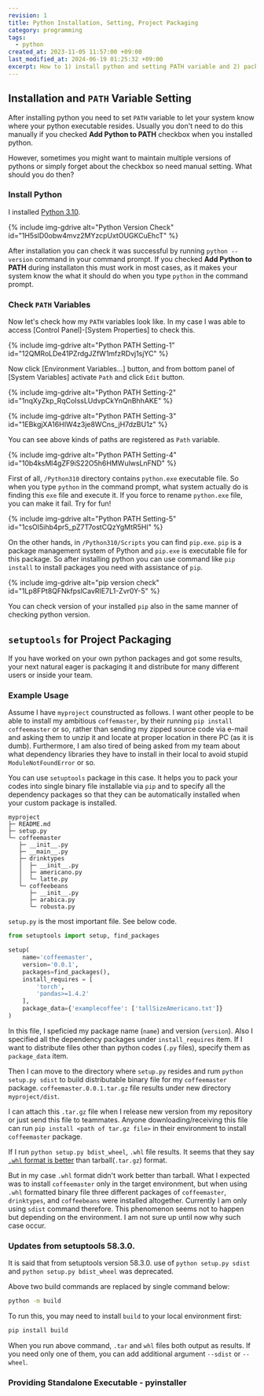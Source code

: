 ```yaml
---
revision: 1
title: Python Installation, Setting, Project Packaging
category: programming
tags:
  - python
created_at: 2023-11-05 11:57:00 +09:00
last_modified_at: 2024-06-19 01:25:32 +09:00
excerpt: How to 1) install python and setting PATH variable and 2) package custom python project using setuptools package for distribution.
---
```


## Installation and  `PATH` Variable Setting

After installing python you need to set `PATH` variable to let your system know where your python executable resides.  Usually you don't need to do this manually if you checked **Add Python to PATH** checkbox when you installed python.

However, sometimes you might want to maintain multiple versions of pythons or simply forget about the checkbox so need manual setting.  What should you do then?

### Install Python

I installed [Python 3.10](https://www.python.org/downloads/release/python-3100/).

{% include img-gdrive alt="Python Version Check" id="1H5slD0obw4mvz2MYzcpUxtOUGKCuEhcT" %}

After installation you can check it was successful by running `python --version` command in your command prompt.  If you checked **Add Python to PATH** during installaton this must work in most cases, as it makes your system know the what it should do when you type `python` in the command prompt.

### Check `PATH` Variables

Now let's check how my `PATH` variables look like.  In my case I was able to access [Control Panel]-[System Properties] to check this.

{% include img-gdrive alt="Python PATH Setting-1" id="12QMRoLDe41PZrdgJZfW1mfzRDvj1sjYC" %}

Now click [Environment Variables...] button, and from bottom panel of [System Variables] activate `Path` and click `Edit` button.

{% include img-gdrive alt="Python PATH Setting-2" id="1nqXyZkp_RqCoIssLUdvpCkYnQnBhhAKE" %}

{% include img-gdrive alt="Python PATH Setting-3" id="1EBkgjXA16HIW4z3je8WCns_jH7dzBU1z" %}

You can see above kinds of paths are registered as `Path` variable.

{% include img-gdrive alt="Python PATH Setting-4" id="10b4ksMl4gZF9iS22O5h6HMWulwsLnFND" %}

First of all, `/Python310` directory contains `python.exe` executable file.  So when you type `python` in the command prompt, what system actually do is finding this `exe` file and execute it.  If you force to rename `python.exe` file, you can make it fail.  Try for fun!

{% include img-gdrive alt="Python PATH Setting-5" id="1csOI5ihb4pr5_pZ7T7ostCQzYgMtR5Hl" %}

On the other hands, in `/Python310/Scripts` you can find `pip.exe`.  `pip` is a package management system of Python and `pip.exe` is executable file for this package.  So after installing python you can use command like `pip install` to install packages you need with assistance of `pip`.

{% include img-gdrive alt="pip version check" id="1Lp8FPt8QFNkfpslCavRIE7L1-Zvr0Y-5" %}

You can check version of your installed `pip` also in the same manner of checking python version.

## `setuptools` for Project Packaging

If you have worked on your own python packages and got some results, your next natural eager is packaging it and distribute for many different users or inside your team.

### Example Usage

Assume I have `myproject` counstructed as follows.  I want other people to be able to install my ambitious `coffemaster`, by their running `pip install coffeemaster` or so, rather than sending my zipped source code via e-mail and asking them to unzip it and locate at proper location in there PC (as it is dumb).  Furthermore, I am also tired of being asked from my team about what dependency libraries they have to install in their local to avoid stupid `ModuleNotFoundError` or so.

You can use `setuptools` package in this case.  It helps you to pack your codes into single binary file installable via `pip` and to specify all the dependency packages so that they can be automatically installed when your custom package is installed.

```
myproject
├─ README.md
├─ setup.py
└─ coffeemaster
   ├─ __init__.py
   ├─ __main__.py
   ├─ drinktypes
   │  ├─ __init__.py
   │  ├─ americano.py
   │  └─ latte.py
   └─ coffeebeans
      ├─ __init__.py
      ├─ arabica.py
      └─ robusta.py
```

`setup.py` is the most important file.  See below code.

```python
from setuptools import setup, find_packages

setup(
    name='coffeemaster',
    version='0.0.1',
    packages=find_packages(),
    install_requires = [
	    'torch',
	    'pandas>=1.4.2'
    ],
    package_data={'examplecoffee': ['tallSizeAmericano.txt']}
)
```

In this file, I speficied my package name (`name`) and version (`version`).  Also I specified all the dependency packages under `install_requires` item.  If I want to distribute files other than python codes (`.py` files), specify them as `package_data` item.

Then I can move to the directory where `setup.py` resides and rum `python setup.py sdist` to build distributable binary file for my `coffeemaster` package.  `coffeemaster.0.0.1.tar.gz` file results under new directory `myproject/dist`.

I can attach this `.tar.gz` file when I release new version from my repository or just send this file to teammates.  Anyone downloading/receiving this file can run `pip install <path of tar.gz file>` in their environment to install `coffeemaster` package.

If I run `python setup.py bdist_wheel`, `.whl` file results.  It seems that they say [`.whl` format is better](https://stackoverflow.com/questions/31401762/python-packaging-wheels-vs-tarball-tar-gz) than tarball(`.tar.gz`) format.

But in my case `.whl` format didn't work better than tarball.  What I expected was to install `coffeemaster` only in the target environment, but when using `.whl` formatted binary file three different packages of `coffeemaster`, `drinktypes`, and `coffeebeans` were installed altogether.  Currently I am only using `sdist` command therefore.  This phenomenon seems not to happen but depending on the environment.  I am not sure up until now why such case occur.

### Updates from setuptools 58.3.0.

It is said that from setuptools version 58.3.0. use of `python setup.py sdist` and `python setup.py bdist_wheel` was deprecated.

Above two build commands are replaced by single command below:

```bash
python -m build
```

To run this, you may need to install `build` to your local environment first:

```bash
pip install build
```

When you run above command, `.tar` and `whl` files both output as results.  If you need only one of them, you can add additional argument `--sdist` or `--wheel`.

### Providing Standalone Executable - pyinstaller



